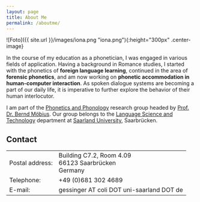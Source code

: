 ```yaml
---
layout: page
title: About Me
permalink: /aboutme/
---
```


![Foto]({{ site.url }}/images/iona.png "iona.png"){:height="300px" .center-image}

In the course of my education as a phonetician, I was engaged in various fields of application. Having a background in Romance studies, I started with the phonetics of <strong>foreign language learning</strong>, continued in the area of <strong>forensic phonetics</strong>, and am now working on <strong>phonetic accommodation in human-computer interaction</strong>. As spoken dialogue systems are becoming a part of our daily life, it is imperative to further explore the behavior of their human interlocutor.

I am part of the <a href="http://www.coli.uni-saarland.de/groups/WB/Phonetics/" target="_blank" rel="noopener">Phonetics and Phonology</a> research group headed by <a href="http://www.coli.uni-saarland.de/~moebius/" target="_blank" rel="noopener">Prof. Dr. Bernd Möbius</a>. Our group belongs to the <a href="https://www.uni-saarland.de/en/department/lst/home.html" target="_blank" rel="noopener">Language Science and Technology</a> department at <a href="https://www.uni-saarland.de/nc/en/home.html" target="_blank" rel="noopener">Saarland University</a>, Saarbrücken.

          

## Contact
<table>
  <tbody>
    <tr>
      <td>Postal address:</td>
      <td>Building C7.2, Room 4.09<br>
      	  66123 Saarbrücken<br>
      	  Germany</td>
    </tr>
    <tr>
      <td>Telephone:</td>
      <td>+49 (0)681 302 4689</td>
    </tr>
    <tr>
      <td>E-mail:</td>
      <td>gessinger AT coli DOT uni-saarland DOT de</td>
    </tr>
  </tbody>
</table>
